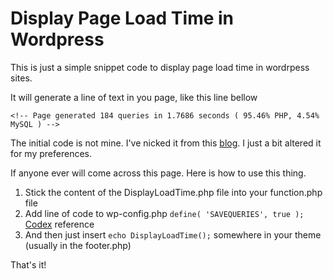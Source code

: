 Display Page Load Time in Wordpress
===================================

This is just a simple snippet code to display page load time in wordrpess sites.

It will generate a line of text in you page, like this line bellow 

`<!-- Page generated 184 queries in 1.7686 seconds ( 95.46% PHP, 4.54% MySQL ) -->`


The initial code is not mine. I've nicked it from this [blog](http://usefulmix.com/wordpress-page-load-statistics/).
I just a bit altered it for my preferences.


If anyone ever will come across this page. Here is how to use this thing.

1. Stick the content of the DisplayLoadTime.php file into your function.php file
2. Add line of code to wp-config.php `define( 'SAVEQUERIES', true );` [Codex](http://codex.wordpress.org/Editing_wp-config.php#Save_queries_for_analysis "Explanation of this variable at the Wordpress Codex") reference 
2. And then just insert `echo DisplayLoadTime();` somewhere in your theme (usually in the footer.php)

That's it!
